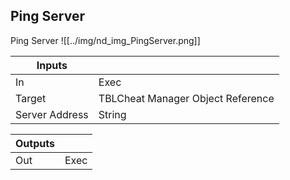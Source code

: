 ## Ping Server
Ping Server
![[../img/nd_img_PingServer.png]]

|Inputs||
|--|--|
| In | Exec |
| Target | TBLCheat Manager Object Reference |
| Server Address | String |

|Outputs||
|--|--|
| Out | Exec |
